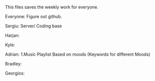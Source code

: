 This files saves the weekly work for everyone.

Everyone: Figure out github.

Sergiu: Server/ Coding base

Harjan:

Kyle:

Adrian: 1.Music Playlist Based on moods (Keywords for different Moods)

Bradley: 

Georgios: 

